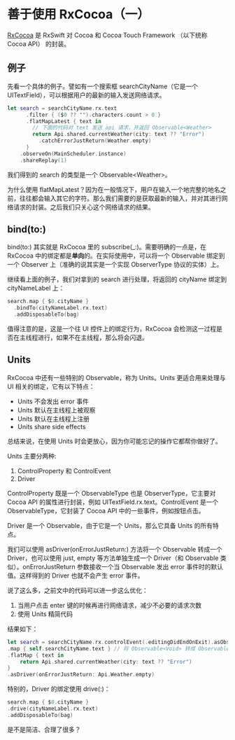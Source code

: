 # 善于使用 RxCocoa（一）

[RxCocoa](https://github.com/ReactiveX/RxSwift/tree/master/RxCocoa) 是 RxSwift 对 Cocoa 和 Cocoa Touch Framework （以下统称 Cocoa API） 的封装。

## 例子
先看一个具体的例子。譬如有一个搜索框 searchCityName（它是一个 UITextField），可以根据用户的最新的输入发送网络请求。

```swift
let search = searchCityName.rx.text
	  .filter { ($0 ?? "").characters.count > 0 }
	  .flatMapLatest { text in
		// 下面的代码对 text 发送 api 请求，并返回 Observable<Weather>
		return Api.shared.currentWeather(city: text ?? "Error")
		  .catchErrorJustReturn(Weather.empty)
	  }
    .observeOn(MainScheduler.instance)
    .shareReplay(1) 
```

我们得到的 search 的类型是一个 Observable\<Weather\>。
  
为什么使用 flatMapLatest？因为在一般情况下，用户在输入一个地完整的地名之前，往往都会输入其它的字符。那么我们需要的是获取最新的输入，并对其进行网络请求的封装。之后我们只关心这个网络请求的结果。

## bind(to:)
bind(to:) 其实就是 RxCocoa 里的 subscribe(\_:)。需要明确的一点是，在 RxCocoa 中的绑定都是**单向**的。在实际使用中，可以将一个 Observable 绑定到一个 Observer 上（准确的说其实是一个实现 ObserverType 协议的实体）上。

继续看上面的例子，我们对拿到的 search 进行处理，将返回的 cityName 绑定到 cityNameLabel 上：

```swift
search.map { $0.cityName }
  .bindTo(cityNameLabel.rx.text)
  .addDisposableTo(bag)
```

值得注意的是，这是一个往 UI 控件上的绑定行为，RxCocoa 会检测这一过程是否在主线程进行，如果不在主线程，那么将会闪退。

## Units

RxCocoa 中还有一些特别的 Observable，称为 Units。Units 更适合用来处理与 UI 相关的绑定，它有以下特点：

- Units 不会发出 error 事件
- Units 默认在主线程上被观察
- Units 默认在主线程上注册
- Units share side effects

总结来说，在使用 Units 时会更放心，因为你可能忘记的操作它都帮你做好了。

Units 主要分两种:

1. ControlProperty 和 ControlEvent 
2. Driver

ControlProperty 既是一个 ObservableType 也是 ObserverType，它主要对 Cocoa API 的属性进行封装，例如 UITextField.rx.text。ControlEvent 是一个 ObservableType，它封装了 Cocoa API 中的一些事件，例如按钮点击。

Driver 是一个 Observable，由于它是一个 Units，那么它具备 Units 的所有特点。

我们可以使用 asDriver(onErrorJustReturn:) 方法将一个 Observable 转成一个 Driver，也可以使用 just, empty 等方法单独生成一个 Driver（和 Observable 类似）。onErrorJustReturn 参数接收一个当 Observable 发出 error 事件时的默认值。这样得到的 Driver 也就不会产生 error 事件。

说了这么多，之前文中的代码可以进一步这么优化：

1. 当用户点击 enter 键的时候再进行网络请求，减少不必要的请求次数
2. 使用 Units 精简代码

结果如下：

```swift
let search = searchCityName.rx.controlEvent(.editingDidEndOnExit).asObservable()
.map { self.searchCityName.text } // 将 Observable<Void> 转成 Observable<String?>
.flatMap { text in 
    return Api.shared.currentWeather(city: text ?? "Error")
}
.asDriver(onErrorJustReturn: Api.Weather.empty)
```

特别的，Driver 的绑定使用 drive(:)：
```swift
search.map { $0.cityName }
.drive(cityNameLabel.rx.text)
.addDisposableTo(bag)
```

是不是简洁、合理了很多？











